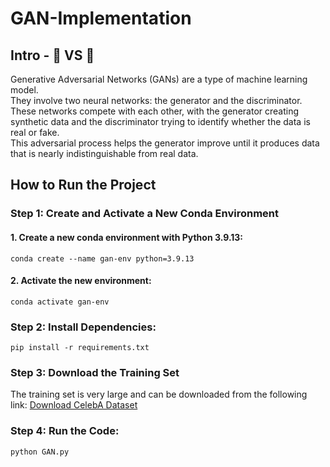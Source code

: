 # GAN-Implementation 

## Intro - 🤖 VS 🤖
Generative Adversarial Networks (GANs) are a type of machine learning model.
<br>They involve two neural networks: the generator and the discriminator. 
<br>These networks compete with each other, with the generator creating synthetic data and the discriminator trying to identify whether the data is real or fake.
<br>This adversarial process helps the generator improve until it produces data that is nearly indistinguishable from real data.

## How to Run the Project

### Step 1: Create and Activate a New Conda Environment

#### 1. Create a new conda environment with Python 3.9.13:
`conda create --name gan-env python=3.9.13`
#### 2. Activate the new environment:
`conda activate gan-env`

### Step 2: Install Dependencies:
`pip install -r requirements.txt`

### Step 3: Download the Training Set
The training set is very large and can be downloaded from the following link:
[Download CelebA Dataset](https://www.kaggle.com/datasets/jessicali9530/celeba-dataset)

### Step 4: Run the Code:
`python GAN.py`
